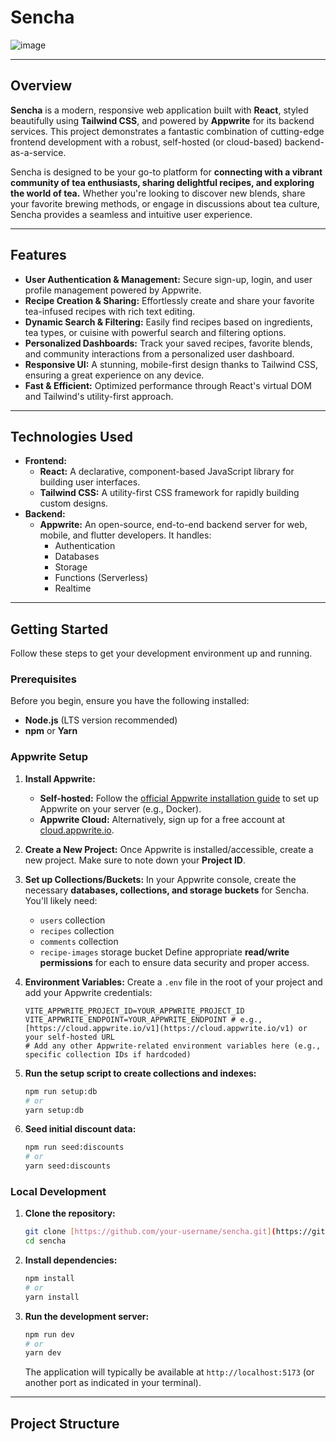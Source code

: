 # Sencha

![image](https://github.com/user-attachments/assets/8722024c-1666-4002-bc30-19304e134fee)


---

## Overview

**Sencha** is a modern, responsive web application built with **React**, styled beautifully using **Tailwind CSS**, and powered by **Appwrite** for its backend services. This project demonstrates a fantastic combination of cutting-edge frontend development with a robust, self-hosted (or cloud-based) backend-as-a-service.

Sencha is designed to be your go-to platform for **connecting with a vibrant community of tea enthusiasts, sharing delightful recipes, and exploring the world of tea.** Whether you're looking to discover new blends, share your favorite brewing methods, or engage in discussions about tea culture, Sencha provides a seamless and intuitive user experience.

---

## Features

* **User Authentication & Management:** Secure sign-up, login, and user profile management powered by Appwrite.
* **Recipe Creation & Sharing:** Effortlessly create and share your favorite tea-infused recipes with rich text editing.
* **Dynamic Search & Filtering:** Easily find recipes based on ingredients, tea types, or cuisine with powerful search and filtering options.
* **Personalized Dashboards:** Track your saved recipes, favorite blends, and community interactions from a personalized user dashboard.
* **Responsive UI:** A stunning, mobile-first design thanks to Tailwind CSS, ensuring a great experience on any device.
* **Fast & Efficient:** Optimized performance through React's virtual DOM and Tailwind's utility-first approach.

---

## Technologies Used

* **Frontend:**
    * **React:** A declarative, component-based JavaScript library for building user interfaces.
    * **Tailwind CSS:** A utility-first CSS framework for rapidly building custom designs.
* **Backend:**
    * **Appwrite:** An open-source, end-to-end backend server for web, mobile, and flutter developers. It handles:
        * Authentication
        * Databases
        * Storage
        * Functions (Serverless)
        * Realtime

---

## Getting Started

Follow these steps to get your development environment up and running.

### Prerequisites

Before you begin, ensure you have the following installed:

* **Node.js** (LTS version recommended)
* **npm** or **Yarn**

### Appwrite Setup

1.  **Install Appwrite:**
    * **Self-hosted:** Follow the [official Appwrite installation guide](https://appwrite.io/docs/installation) to set up Appwrite on your server (e.g., Docker).
    * **Appwrite Cloud:** Alternatively, sign up for a free account at [cloud.appwrite.io](https://cloud.appwrite.io/).
2.  **Create a New Project:** Once Appwrite is installed/accessible, create a new project. Make sure to note down your **Project ID**.
3.  **Set up Collections/Buckets:** In your Appwrite console, create the necessary **databases, collections, and storage buckets** for Sencha. You'll likely need:
    * `users` collection
    * `recipes` collection
    * `comments` collection
    * `recipe-images` storage bucket
    Define appropriate **read/write permissions** for each to ensure data security and proper access.
4.  **Environment Variables:** Create a `.env` file in the root of your project and add your Appwrite credentials:

    ```dotenv
    VITE_APPWRITE_PROJECT_ID=YOUR_APPWRITE_PROJECT_ID
    VITE_APPWRITE_ENDPOINT=YOUR_APPWRITE_ENDPOINT # e.g., [https://cloud.appwrite.io/v1](https://cloud.appwrite.io/v1) or your self-hosted URL
    # Add any other Appwrite-related environment variables here (e.g., specific collection IDs if hardcoded)
    ```
5. **Run the setup script to create collections and indexes:**
    ```bash
    npm run setup:db
    # or
    yarn setup:db
    ```
    
6. **Seed initial discount data:**
    ```bash
    npm run seed:discounts
    # or
    yarn seed:discounts
    ```
    
### Local Development

1.  **Clone the repository:**

    ```bash
    git clone [https://github.com/your-username/sencha.git](https://github.com/your-username/sencha.git)
    cd sencha
    ```

2.  **Install dependencies:**

    ```bash
    npm install
    # or
    yarn install
    ```

3.  **Run the development server:**

    ```bash
    npm run dev
    # or
    yarn dev
    ```

    The application will typically be available at `http://localhost:5173` (or another port as indicated in your terminal).

---

## Project Structure
